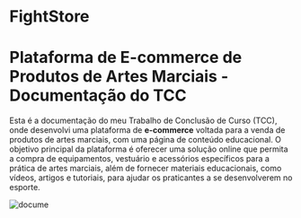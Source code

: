 # FightStore #

# Plataforma de E-commerce de Produtos de Artes Marciais - Documentação do TCC

Esta é a documentação do meu Trabalho de Conclusão de Curso (TCC), onde desenvolvi uma plataforma de **e-commerce** voltada para a venda de produtos de artes marciais, com uma página de conteúdo educacional. O objetivo principal da plataforma é oferecer uma solução online que permita a compra de equipamentos, vestuário e acessórios específicos para a prática de artes marciais, além de fornecer materiais educacionais, como vídeos, artigos e tutoriais, para ajudar os praticantes a se desenvolverem no esporte.


![docume](https://github.com/user-attachments/assets/fafd8e06-8586-40c4-bea8-22cc65900bad)
